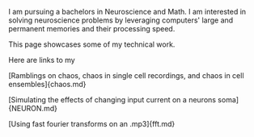 I am pursuing a bachelors in Neuroscience and Math. I am interested in solving neuroscience problems by leveraging computers' large and permanent memories and their processing speed. 

This page showcases some of my technical work. 

Here are links to my 
 
  [Ramblings on chaos, chaos in single cell recordings, and chaos in cell ensembles]{chaos.md}
  
  [Simulating the effects of changing input current on a neurons soma]{NEURON.md}
  
  [Using fast fourier transforms on an .mp3]{fft.md}
